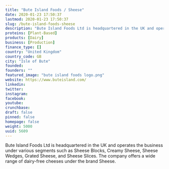 ```yaml
---
title: "Bute Island Foods / Sheese"
date: 2020-01-23 17:50:37
lastmod: 2020-01-23 17:50:37
slug: /bute-island-foods-sheese
description: "Bute Island Foods Ltd is headquartered in the UK and operates the business under various segments such as Sheese Blocks, Creamy Sheese, Sheese Wedges, Grated Sheese, and Sheese Slices. The company offers a wide range of dairy-free cheeses under the brand Sheese."
proteins: [Plant-Based]
products: [Dairy]
business: [Production]
finance_type: []
country: "United Kingdom"
country_code: GB
city: "Isle of Bute"
founded: 
founders: ""
featured_image: "bute island foods logo.png"
website: https://www.buteisland.com/
linkedin: 
twitter: 
instagram: 
facebook: 
youtube: 
crunchbase: 
draft: false
pinned: false
homepage: false
weight: 5000
uuid: 5609
---
```

Bute Island Foods Ltd is headquartered in the UK and operates the business under various segments such as Sheese Blocks, Creamy Sheese, Sheese Wedges, Grated Sheese, and Sheese Slices. The company offers a wide range of dairy-free cheeses under the brand Sheese.
